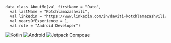 ```diff
data class AboutMe(val firstName = "Dato",
  val lastName = "Kotchlamazashvili",
  val linkedin = "https://www.linkedin.com/in/daviti-kotchlamazashvili/",
  val yearsOfExperience = 1,
  val role = "Android Developer")
```

![Kotlin](https://img.shields.io/badge/Kotlin-7F52FF?logo=kotlin&logoColor=white&style=for-the-badge)
![Android](https://img.shields.io/badge/Android-3DDC84?logo=android&logoColor=white&style=for-the-badge)
![Jetpack Compose](https://img.shields.io/static/v1?style=for-the-badge&message=Jetpack+Compose&color=4285F4&logo=Jetpack+Compose&logoColor=FFFFFF&label=)
